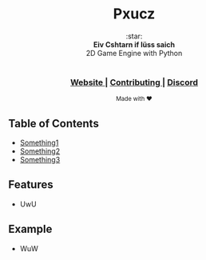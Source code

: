 <h1 align="center">Pxucz</h1>

<div align="center">
  :star:
</div>
<div align="center">
  <strong>Eiv Cshtarn if lüss saich</strong>
</div>
<div align="center">
  2D Game Engine with Python
</div>

<br />

<div align="center">
</div>

<div align="center">
  <h3>
    <a href="LINK">
      Website
    </a>
    <span> | </span>
    <a href="LINK">
      Contributing
    </a>
    <span> | </span>
    <a href="https://discord.gg/T3Z8hYS/">
      Discord
    </a>
  </h3>
</div>

<div align="center">
  <sub>Made with ❤︎</sub>
</div>

## Table of Contents
- [Something1](#Something1)
- [Something2](#Something2)
- [Something3](#Something3)

## Features
- UwU

## Example
- WuW
